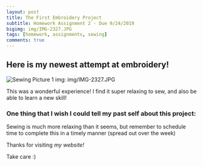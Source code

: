 ```yaml
---
layout: post
title: The First Embroidery Project  
subtitle: Homework Assignment 2 - Due 9/24/2019
bigimg: img/IMG-2327.JPG
tags: [homework, assignments, sewing]
comments: true
---
```

## Here is my newest attempt at embroidery!
![Sewing Picture 1](https://nicollemc17.github.io/bphoto/IMG-2327.JPG) 
img: img/IMG-2327.JPG

This was a wonderful experience! I find it super relaxing to sew, and also be able to learn a new skill! 

### One thing that I wish I could tell my past self about this project:
Sewing is much more relaxing than it seems, but remember to schedule time to complete this in a timely manner (spread out over the week)

Thanks for visiting _my website!_

Take care :)
